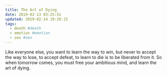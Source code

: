 ```yaml
---
title: The Art of Dying
date: 2019-02-13 03:25:51
updated: 2019-02-14 19:20:15
tags:
  - death #death
  - emotion #emotion
  - zen #zen
---
```

Like everyone else, you want to learn the way to win, but never to accept the way to lose, to accept defeat, to learn to die is to be liberated from it. So when tomorrow comes, you must free your ambitious mind, and learn the art of dying.